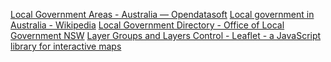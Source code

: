 [Local Government Areas - Australia — Opendatasoft](chrome-extension://pcmpcfapbekmbjjkdalcgopdkipoggdi/explore/dataset/georef-australia-local-government-area/)
[Local government in Australia - Wikipedia](https://en.wikipedia.org/wiki/Local_government_in_Australia)
[Local Government Directory - Office of Local Government NSW](https://www.olg.nsw.gov.au/public/local-government-directory/)
[Layer Groups and Layers Control - Leaflet - a JavaScript library for interactive maps](https://leafletjs.com/examples/layers-control/)